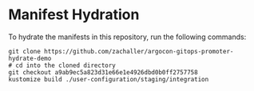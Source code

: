 # Manifest Hydration

To hydrate the manifests in this repository, run the following commands:

```shell
git clone https://github.com/zachaller/argocon-gitops-promoter-hydrate-demo
# cd into the cloned directory
git checkout a9ab9ec5a823d31e66e1e4926dbd0b0ff2757758
kustomize build ./user-configuration/staging/integration
```
